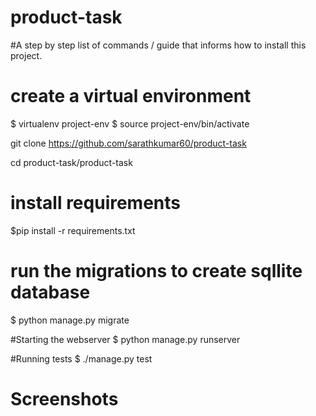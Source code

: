 # product-task
#A step by step list of commands / guide that informs how to install this project.

# create a virtual environment
$ virtualenv project-env
$ source project-env/bin/activate

git clone https://github.com/sarathkumar60/product-task

cd product-task/product-task

# install requirements
$pip install -r requirements.txt

# run the migrations to create sqllite database
$ python manage.py migrate

#Starting the webserver
$ python manage.py runserver

#Running tests
$ ./manage.py test


# Screenshots


